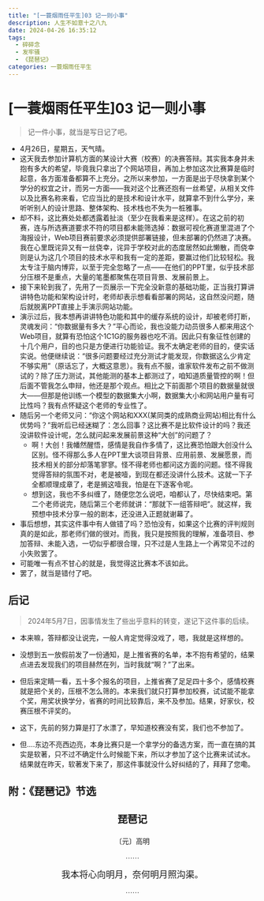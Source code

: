 ```yaml
---
title: "[一蓑烟雨任平生]03 记一则小事"
description: 人生不如意十之八九
date: 2024-04-26 16:35:12
tags:
  - 碎碎念
  - 发牢骚
  - 《琵琶记》
categories: 一蓑烟雨任平生
---
```


# [一蓑烟雨任平生]03 记一则小事

> 记一件小事，就当是写日记了吧。

* 4月26日，星期五，天气晴。
* 这天我去参加计算机方面的某设计大赛（校赛）的决赛答辩。其实我本身并未抱有多大的希望，毕竟我只拿出了个网站项目，再加上参加这次比赛算是临时起意，各方面准备都算不上充分。之所以来参加，一方面是出于尽快拿到某个学分的权宜之计，而另一方面——我对这个比赛还抱有一丝希望，从相关文件以及比赛名称来看，它应当比的是技术和设计水平，就算拿不到什么学分，来听听别人的设计思路、整体架构、技术栈也不失为一桩雅事。
* 却不料，这比赛处处都透露着扯淡（至少在我看来是这样）。在这之前的初赛，连与所选赛道要求不符的项目都未能筛选掉：数据可视化赛道里混进了个海报设计，Web项目赛前要求必须提供部署链接，但未部署的仍然进了决赛。我在心里既诧异又有一丝侥幸，诧异于学校对此的态度居然如此懒散，而侥幸则是认为这几个项目的技术水平和我有一定的差距，要赢过他们比较轻松。我太专注于脑内博弈，以至于完全忽略了一点——在他们的PPT里，似乎技术部分压根不是重点，大量的笔墨都聚焦在项目背景、发展前景上。
* 接下来轮到我了，先用了一页展示一下完全没新意的基础功能，正当我打算讲讲特色功能和架构设计时，老师却表示想看看部署的网站，这自然没问题，随后就脱离PPT直接上手演示网站功能。
* 演示过后，我本想再讲讲特色功能和其中的缓存系统的设计，却被老师打断，灵魂发问：“你数据量有多大？”平心而论，我也没能力动员很多人都来用这个Web项目，就算有恐怕这个1C1G的服务器也吃不消。因此只有象征性创建的十几个用户，目的也只是方便进行功能验证。我不太确定老师的目的，便实话实说。他便继续说：“很多问题要经过充分测试才能发现，你数据这么少肯定不够实用”（原话忘了，大概这意思）。我有点不服，谁家软件发布之前不做测试的？除了压力测试，其他能测的基本上都测过了，咱知道质量管控的啊！但后面不管我怎么申辩，他还是那个观点。相比之下前面那个项目的数据量就很大——但那是他训练一个模型的数据集大小啊，数据集大小和网站用户量有可比性吗？我有点怀疑这个老师的专业性了。
* 随后另一个老师又问：“你这个网站和XXX(某同类的成熟商业网站)相比有什么优势吗？”我听后已经迷糊了：怎么回事？这比赛不是比软件设计的吗？我还没讲软件设计呢，怎么就问起来发展前景这种“大创”的问题了？
  * 啊！大创！我幡然醒悟，感情是我自作多情了，这比赛恐怕跟大创没什么区别。怪不得那么多人在PPT里大谈项目背景、应用前景、发展愿景，而技术相关的部分却落笔寥寥。怪不得老师也都问这方面的问题。怪不得我觉得答辩的氛围不对，老是被噎，到现在都还没讲什么技术。这就一下子全都顺理成章了，老是搁这噎我，怕是在下逐客令呢。
  * 想到这，我也不多纠缠了，随便您怎么说吧，咱都认了，尽快结束吧。第二个老师说完，随后第三个老师就讲：“那就下一组答辩吧”。就这样，我预想中技术分享一般的剧本，还没进入正题就谢幕了。
* 事后想想，其实这件事中有人做错了吗？恐怕没有，如果这个比赛的评判规则真的是如此，那老师们做的很对。而我，我只是按照我的理解，准备项目、参加答辩、未能入选，一切似乎都很合理，只不过是人生路上一个再常见不过的小失败罢了。
* 可能唯一有点不甘心的就是，我觉得这比赛本不该如此。
* 罢了，就当是错付了吧。

## 后记

> 2024年5月7日，因事情发生了些出乎意料的转变，遂记下这件事的后续。

* 本来嘛，答辩都没让说完，一般人肯定觉得没戏了，嗯，我就是这样想的。
* 没想到五一放假前发了一份通知，是上推省赛的名单，本不抱有希望的，结果点进去发现我们的项目赫然在列，当时我就“啊？”了出来。
* 但后来定睛一看，五十多个报名的项目，上推省赛了足足四十多个，感情校赛就是把个关的，压根不怎么筛的。本来我们就只打算参加校赛，试试能不能拿个奖，用奖状换学分，省赛的时间比较靠后，来不及参加。结果，好家伙，校赛压根不评奖的。
* 这下，先前的努力算是打了水漂了，早知道校赛没有奖，我们也不参加了。

* 但....东边不亮西边亮，本身比赛只是一个拿学分的备选方案，而一直在搞的其实是软著，只不过不确定什么时候能下来，所以才参加了这个比赛来试试水。结果就在昨天，软著发下来了，那这件事就没什么好纠结的了，拜拜了您嘞。

## 附：《琵琶记》节选

<h3 style="font-size: 20px; font-family: LXGW WenKai Screen; text-align: center;">琵琶记</h3>

<p style="font-family: LXGW WenKai Screen; text-align: center; margin: 0.25em;">〔元〕高明</p>

<p style="font-family: LXGW WenKai Screen; text-align: center;">……</p>

<p style="font-size: 18px; font-family: LXGW WenKai Screen; text-align: center; margin: 0.25em;">我本将心向明月，奈何明月照沟渠。</p>

<p style="font-family: LXGW WenKai Screen; text-align: center;">……</p>

